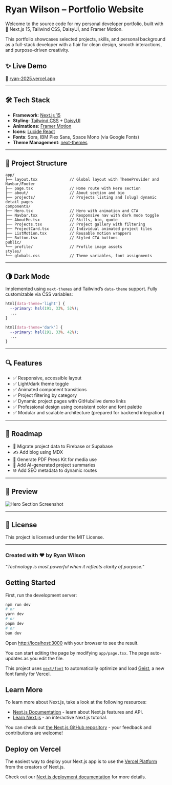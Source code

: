 # Ryan Wilson – Portfolio Website

Welcome to the source code for my personal developer portfolio, built with 💙 Next.js 15, Tailwind CSS, DaisyUI, and Framer Motion.

This portfolio showcases selected projects, skills, and personal background as a full-stack developer with a flair for clean design, smooth interactions, and purpose-driven creativity.

## ✨ Live Demo

🔗 [ryan-2025.vercel.app](https://ryan-2025.vercel.app)

---

## 🛠️ Tech Stack

* **Framework**: [Next.js 15](https://nextjs.org/)
* **Styling**: [Tailwind CSS](https://tailwindcss.com/) + [DaisyUI](https://daisyui.com/)
* **Animations**: [Framer Motion](https://www.framer.com/motion/)
* **Icons**: [Lucide React](https://lucide.dev/)
* **Fonts**: Sora, IBM Plex Sans, Space Mono (via Google Fonts)
* **Theme Management**: [next-themes](https://github.com/pacocoursey/next-themes)

---

## 📁 Project Structure

```
app/
├── layout.tsx              // Global layout with ThemeProvider and Navbar/Footer
├── page.tsx                // Home route with Hero section
├── about/                  // About section and bio
├── projects/               // Projects listing and [slug] dynamic detail pages
components/
├── Hero.tsx                // Hero with animation and CTA
├── Navbar.tsx              // Responsive nav with dark mode toggle
├── AboutMe.tsx             // Skills, bio, quote
├── Projects.tsx            // Project gallery with filtering
├── ProjectCard.tsx         // Individual animated project tiles
├── ListMotion.tsx          // Reusable motion wrappers
├── Button.tsx              // Styled CTA buttons
public/
└── profile/                // Profile image assets
styles/
└── globals.css             // Theme variables, font assignments
```

---

## 🌗 Dark Mode

Implemented using `next-themes` and Tailwind’s `data-theme` support. Fully customizable via CSS variables:

```css
html[data-theme='light'] {
  --primary: hsl(191, 33%, 52%);
  ...
}

html[data-theme='dark'] {
  --primary: hsl(191, 33%, 42%);
  ...
}
```

---

## 🔍 Features

* ✅ Responsive, accessible layout
* ✅ Light/dark theme toggle
* ✅ Animated component transitions
* ✅ Project filtering by category
* ✅ Dynamic project pages with GitHub/live demo links
* ✅ Professional design using consistent color and font palette
* ✅ Modular and scalable architecture (prepared for backend integration)

---

## 🚧 Roadmap

* 🔄 Migrate project data to Firebase or Supabase
* ✍️ Add blog using MDX
* 📃 Generate PDF Press Kit for media use
* 🧠 Add AI-generated project summaries
* 🌐 Add SEO metadata to dynamic routes

---

## 📸 Preview

![Hero Section Screenshot](/projects/portfolioDark.png)


---

## 📄 License

This project is licensed under the MIT License.

---

### Created with ❤️ by Ryan Wilson

*"Technology is most powerful when it reflects clarity of purpose."*

## Getting Started

First, run the development server:

```bash
npm run dev
# or
yarn dev
# or
pnpm dev
# or
bun dev
```

Open [http://localhost:3000](http://localhost:3000) with your browser to see the result.

You can start editing the page by modifying `app/page.tsx`. The page auto-updates as you edit the file.

This project uses [`next/font`](https://nextjs.org/docs/app/building-your-application/optimizing/fonts) to automatically optimize and load [Geist](https://vercel.com/font), a new font family for Vercel.

## Learn More

To learn more about Next.js, take a look at the following resources:

- [Next.js Documentation](https://nextjs.org/docs) - learn about Next.js features and API.
- [Learn Next.js](https://nextjs.org/learn) - an interactive Next.js tutorial.

You can check out [the Next.js GitHub repository](https://github.com/vercel/next.js) - your feedback and contributions are welcome!

## Deploy on Vercel

The easiest way to deploy your Next.js app is to use the [Vercel Platform](https://vercel.com/new?utm_medium=default-template&filter=next.js&utm_source=create-next-app&utm_campaign=create-next-app-readme) from the creators of Next.js.

Check out our [Next.js deployment documentation](https://nextjs.org/docs/app/building-your-application/deploying) for more details.
